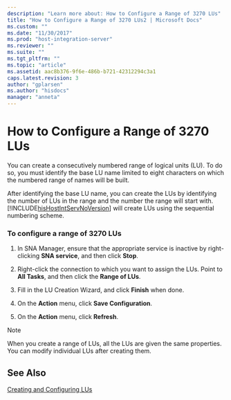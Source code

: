 ```yaml
---
description: "Learn more about: How to Configure a Range of 3270 LUs"
title: "How to Configure a Range of 3270 LUs2 | Microsoft Docs"
ms.custom: ""
ms.date: "11/30/2017"
ms.prod: "host-integration-server"
ms.reviewer: ""
ms.suite: ""
ms.tgt_pltfrm: ""
ms.topic: "article"
ms.assetid: aac8b376-9f6e-486b-b721-42312294c3a1
caps.latest.revision: 3
author: "gplarsen"
ms.author: "hisdocs"
manager: "anneta"
---
```

# How to Configure a Range of 3270 LUs
You can create a consecutively numbered range of logical units (LU). To do so, you must identify the base LU name limited to eight characters on which the numbered range of names will be built.  
  
 After identifying the base LU name, you can create the LUs by identifying the number of LUs in the range and the number the range will start with. [!INCLUDE[hisHostIntServNoVersion](../includes/hishostintservnoversion-md.md)] will create LUs using the sequential numbering scheme.  
  
### To configure a range of 3270 LUs  
  
1.  In SNA Manager, ensure that the appropriate service is inactive by right-clicking **SNA service**, and then click **Stop**.  
  
2.  Right-click the connection to which you want to assign the LUs. Point to **All Tasks**, and then click the **Range of LUs**.  
  
3.  Fill in the LU Creation Wizard, and click **Finish** when done.  
  
4.  On the **Action** menu, click **Save Configuration**.  
  
5.  On the **Action** menu, click **Refresh**.  
  
> [!NOTE]
>  When you create a range of LUs, all the LUs are given the same properties. You can modify individual LUs after creating them.  
  
## See Also  
 [Creating and Configuring LUs](../core/creating-and-configuring-lus1.md)
